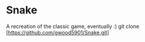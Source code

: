 # Snake
A recreation of the classic game, eventually :)
git clone [https://github.com/gwood5901/Snake.git]
